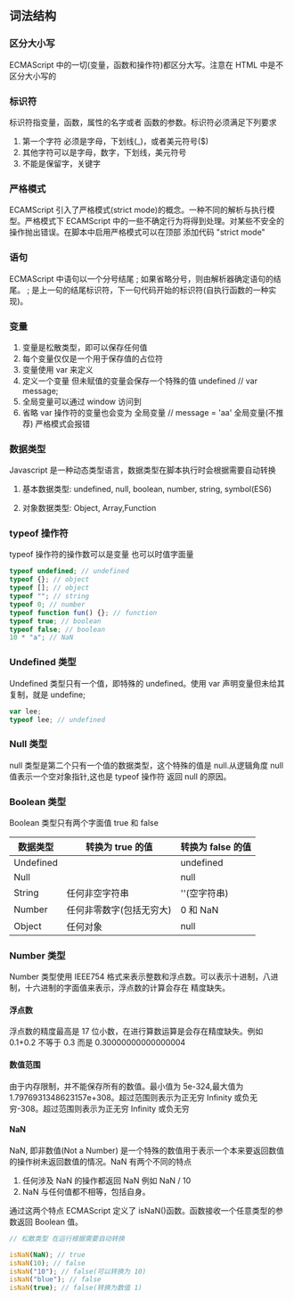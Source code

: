 ## 词法结构

### 区分大小写

ECMAScript 中的一切(变量，函数和操作符)都区分大写。注意在 HTML 中是不区分大小写的

### 标识符

标识符指变量，函数，属性的名字或者 函数的参数。标识符必须满足下列要求

1.  第一个字符 必须是字母，下划线(\_)，或者美元符号($)
2.  其他字符可以是字母，数字，下划线，美元符号
3.  不能是保留字，关键字

### 严格模式

ECAMScript 引入了严格模式(strict mode)的概念。一种不同的解析与执行模型。严格模式下 ECAMScript 中的一些不确定行为将得到处理。对某些不安全的操作抛出错误。在脚本中启用严格模式可以在顶部 添加代码 "strict mode"

### 语句

ECMAScript 中语句以一个分号结尾 ; 如果省略分号，则由解析器确定语句的结尾。 ; 是上一句的结尾标识符，下一句代码开始的标识符(自执行函数的一种实现)。

### 变量

1.  变量是松散类型，即可以保存任何值
2.  每个变量仅仅是一个用于保存值的占位符
3.  变量使用 var 来定义
4.  定义一个变量 但未赋值的变量会保存一个特殊的值 undefined // var message;
5.  全局变量可以通过 window 访问到
6.  省略 var 操作符的变量也会变为 全局变量 // message = 'aa' 全局变量(不推荐) 严格模式会报错

### 数据类型

Javascript 是一种动态类型语言，数据类型在脚本执行时会根据需要自动转换

1.  基本数据类型: undefined, null, boolean, number, string, symbol(ES6)

2.  对象数据类型: Object, Array,Function

### typeof 操作符

typeof 操作符的操作数可以是变量 也可以时值字面量

```javascript
typeof undefined; // undefined
typeof {}; // object
typeof []; // object
typeof ""; // string
typeof 0; // number
typeof function fun() {}; // function
typeof true; // boolean
typeof false; // boolean
10 * "a"; // NaN
```

### Undefined 类型

Undefined 类型只有一个值，即特殊的 undefined。使用 var 声明变量但未给其复制，就是 undefine;

```javascript
var lee;
typeof lee; // undefined
```

### Null 类型

null 类型是第二个只有一个值的数据类型，这个特殊的值是 null.从逻辑角度 null 值表示一个空对象指针,这也是 typeof 操作符 返回 null 的原因。

### Boolean 类型

Boolean 类型只有两个字面值 true 和 false

| 数据类型  | 转换为 true 的值         | 转换为 false 的值 |
| --------- | ------------------------ | ----------------- |
| Undefined |                          | undefined         |
| Null      |                          | null              |
| String    | 任何非空字符串           | ''(空字符串)      |
| Number    | 任何非零数字(包括无穷大) | 0 和 NaN          |
| Object    | 任何对象                 | null              |

### Number 类型

Number 类型使用 IEEE754 格式来表示整数和浮点数。可以表示十进制，八进制，十六进制的字面值来表示，浮点数的计算会存在 精度缺失。

#### 浮点数

浮点数的精度最高是 17 位小数，在进行算数运算是会存在精度缺失。例如 0.1+0.2 不等于 0.3 而是 0.30000000000000004

#### 数值范围

由于内存限制，并不能保存所有的数值。最小值为 5e-324,最大值为 1.7976931348623157e+308。超过范围则表示为正无穷 Infinity
或负无穷-308。超过范围则表示为正无穷 Infinity 或负无穷

#### NaN

NaN, 即非数值(Not a Number) 是一个特殊的数值用于表示一个本来要返回数值的操作树未返回数值的情况。NaN 有两个不同的特点

1.  任何涉及 NaN 的操作都返回 NaN 例如 NaN / 10
2.  NaN 与任何值都不相等，包括自身。

通过这两个特点 ECMAScript 定义了 isNaN()函数。函数接收一个任意类型的参数返回 Boolean 值。

```javascript
// 松散类型 在运行根据需要自动转换

isNaN(NaN); // true
isNaN(10); // false
isNaN("10"); // false(可以转换为 10)
isNaN("blue"); // false
isNaN(true); // false(转换为数值 1)
```
